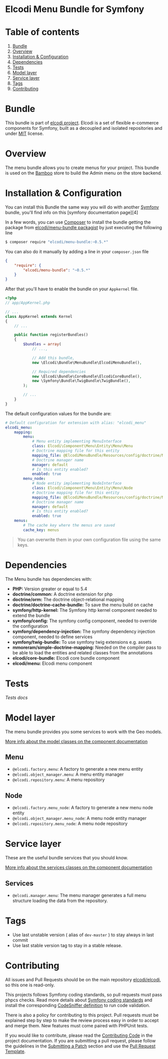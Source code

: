 Elcodi Menu Bundle for Symfony
===============================

# Table of contents

1. [Bundle](#bundle)
1. [Overview](#overview)
1. [Installation & Configuration](#installation-configuration)
1. [Dependencies](#dependencies)
1. [Tests](#tests)
1. [Model layer](#model-layer)
1. [Service layer](#service-layer)
1. [Tags](#tags)
1. [Contributing](#contributing)

# Bundle

This bundle is part of [elcodi project](https://github.com/elcodi).
Elcodi is a set of flexible e-commerce components for Symfony, built as a
decoupled and isolated repositories and under
[MIT] license.

# Overview

The menu bundle allows you to create menus for your project.
This bundle is used on the [Bamboo] store to build the Admin menu on the
store backend.

# Installation & Configuration

You can install this Bundle the same way you will do with another [Symfony]
bundle, you'll find info on this [symfony documentation page][4]

In a few words, you can use [Composer] to install the bundle getting the package
from
[elcodi/menu-bundle packagist](https://packagist.org/packages/elcodi/menu-bundle)
by just executing the following line

``` bash
$ composer require "elcodi/menu-bundle:~0.5.*"
```

You can also do it manually by adding a line in your `composer.json` file

``` json
{
    "require": {
        "elcodi/menu-bundle": "~0.5.*"
    }
}

```

After that you'll have to enable the bundle on your `Appkernel` file.

``` php
<?php
// app/AppKernel.php

// ...
class AppKernel extends Kernel
{
    // ...

    public function registerBundles()
    {
        $bundles = array(
            // ...,

            // Add this bundle,
            new \Elcodi\Bundle\MenuBundle\ElcodiMenuBundle(),

            // Required dependencies
            new \Elcodi\Bundle\CoreBundle\ElcodiCoreBundle(),
            new \Symfony\Bundle\TwigBundle\TwigBundle(),
        );

        // ...
    }
}
```

The default configuration values for the bundle are:

``` yaml
# Default configuration for extension with alias: "elcodi_menu"
elcodi_menu:
    mapping:
        menu:
            # Menu entity implementing MenuInterface
            class: Elcodi\Component\Menu\Entity\Menu\Menu
            # Doctrine mapping file for this entity
            mapping_file: @ElcodiMenuBundle/Resources/config/doctrine/Menu.orm.yml
            # Doctrine manager name
            manager: default
            # Is this entity enabled?
            enabled: true
        menu_node:
            # Node entity implementing NodeInterface
            class: Elcodi\Component\Menu\Entity\Menu\Node
            # Doctrine mapping file for this entity
            mapping_file: @ElcodiMenuBundle/Resources/config/doctrine/MenuNode.orm.yml
            # Doctrine manager name
            manager: default
            # Is this entity enabled?
            enabled: true
    menus:
        # The cache key where the menus are saved
        cache_key: menus
```

> You can overwrite them in your own configuration file using the same keys.

# Dependencies

The Menu bundle has dependencies with:

- **PHP:** Version greater or equal to 5.4
- **doctrine/common:** A doctrine extension for php
- **doctrine/orm:** The doctrine object-relational mapping
- **doctrine/doctrine-cache-bundle:** To save the menu build on cache
- **symfony/http-kernel:** The Symfony http kernel component needed to extend
the bundle
- **symfony/config:** The symfony config component, needed to override the
configuration
- **symfony/dependency-injection:** The symfony dependency injection component,
needed to define services
- **symfony/twig-bundle:** To use symfony twig extensions e.g. assets
- **mmoreram/simple-doctrine-mapping:** Needed on the compiler pass to be able
to load the entities and related classes from the annotations
- **elcodi/core-bundle:** Elcodi core bundle component
- **elcodi/menu:** Elcodi menu component

# Tests

*Tests docs*

# Model layer

The menu bundle provides you some services to work with the Geo models.

[More info about the model classes on the component documentation](https://github.com/elcodi/Menu/blob/master/README.md#model-layer)

## Menu

- `@elcodi.factory.menu`: A factory to generate a new menu entity
- `@elcodi.object_manager.menu`: A menu entity manager
- `@elcodi.repository.menu`: A menu repository

## Node

- `@elcodi.factory.menu_node`: A factory to generate a new menu node entity
- `@elcodi.object_manager.menu_node`: A menu node entity manager
- `@elcodi.repository.menu_node`: A menu node repository

# Service layer

These are the useful bundle services that you should know.

[More info about the services classes on the component documentation](https://github.com/elcodi/Menu/blob/master/README.md#service-layer)

## Services

- `@elcodi.manager.menu`: The menu manager generates a full menu structure
loading the data from the repository.

# Tags

* Use last unstable version ( alias of `dev-master` ) to stay always in last commit
* Use last stable version tag to stay in a stable release.

# Contributing

All issues and Pull Requests should be on the main repository
[elcodi/elcodi](https://github.com/elcodi/elcodi), so this one is read-only.

This projects follows Symfony coding standards, so pull requests must pass phpcs
checks. Read more details about
[Symfony coding standards](http://symfony.com/doc/current/contributing/code/standards.html)
and install the corresponding [CodeSniffer definition](https://github.com/escapestudios/Symfony2-coding-standard)
to run code validation.

There is also a policy for contributing to this project. Pull requests must
be explained step by step to make the review process easy in order to
accept and merge them. New features must come paired with PHPUnit tests.

If you would like to contribute, please read the [Contributing Code][1] in the project
documentation. If you are submitting a pull request, please follow the guidelines
in the [Submitting a Patch][2] section and use the [Pull Request Template][3].

[1]: http://symfony.com/doc/current/contributing/code/index.html
[2]: http://symfony.com/doc/current/contributing/code/patches.html#check-list
[3]: http://symfony.com/doc/current/contributing/code/patches.html#make-a-pull-request
[MIT]: http://opensource.org/licenses/MIT
[Bamboo]: https://github.com/elcodi/bamboo
[Composer]: https://getcomposer.org/
[Symfony]: http://symfony.com/
